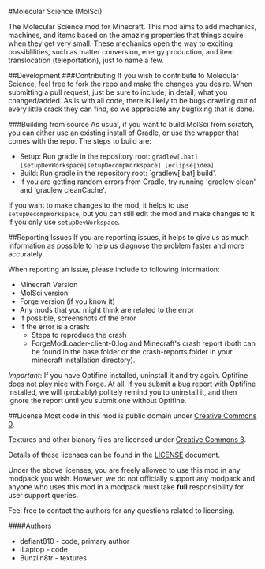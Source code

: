 #Molecular Science (MolSci)

The Molecular Science mod for Minecraft. This mod aims to add mechanics, machines, and items based on the amazing properties that things aquire when they get very small. These mechanics open the way to exciting possiblilities, such as matter conversion, energy production, and item translocation (teleportation), just to name a few.

##Development
###Contributing
If you wish to contribute to Molecular Science, feel free to fork the repo and make the changes you desire. When submitting a pull request, just be sure to include, in detail, what you changed/added. As is with all code, there is likely to be bugs crawling out of every little crack they can find, so we appreciate any bugfixing that is done.

###Building from source
As usual, if you want to build MolSci from scratch, you can either use an existing install of Gradle, or use the wrapper that comes with the repo. The steps to build are:
* Setup: Run gradle in the repository root: `gradlew[.bat] [setupDevWorkspace|setupDecompWorkspace] [eclipse|idea]`.
* Build: Run gradle in the repository root: `gradlew[.bat] build'.
* If you are getting random errors from Gradle, try running 'gradlew clean' and 'gradlew cleanCache'.

If you want to make changes to the mod, it helps to use `setupDecompWorkspace`, but you can still edit the mod and make changes to it if you only use `setupDevWorkspace`.

##Reporting Issues
If you are reporting issues, it helps to give us as much information as possible to help us diagnose the problem faster and more accurately.

When reporting an issue, please include to following information:
* Minecraft Version
* MolSci version
* Forge version (if you know it)
* Any mods that you might think are related to the error
* If possible, screenshots of the error
* If the error is a crash:
  * Steps to reproduce the crash
  * ForgeModLoader-client-0.log and Minecraft's crash report (both can be found in the base folder or the crash-reports folder in your minecraft installation directory).
  
*Important*: If you have Optifine installed, uninstall it and try again. Optifine does not play nice with Forge. At all. If you submit a bug report with Optifine installed, we will (probably) politely remind you to uninstall it, and then ignore the report until you submit one without Optifine.

##License
Most code in this mod is public domain under [Creative Commons 0](http://creativecommons.org/publicdomain/zero/1.0/).

Textures and other bianary files are licensed under [Creative Commons 3](http://creativecommons.org/licenses/by/3.0/).

Details of these licenses can be found in the [LICENSE](https://github.com/ColoradoCoders/MolSci/blob/master/LICENSE) document.

Under the above licenses, you are freely allowed to use this mod in any modpack you wish. However, we do not officially support any modpack and anyone who uses this mod in a modpack must take **full** responsibility for user support queries.

Feel free to contact the authors for any questions related to licensing.

####Authors
* defiant810 - code, primary author
* iLaptop - code
* Bunzlin8tr - textures
